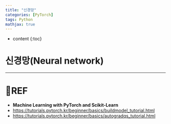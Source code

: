 ```yaml
---
title: "신경망"
categories: [PyTorch]
tags: Python
mathjax: true
---
```


* content
{:toc}
# 신경망(Neural network)



---

# 📌REF

-   **Machine Learning with PyTorch and Scikit-Learn**
-   <https://tutorials.pytorch.kr/beginner/basics/buildmodel_tutorial.html>
-   <https://tutorials.pytorch.kr/beginner/basics/autogradqs_tutorial.html>

